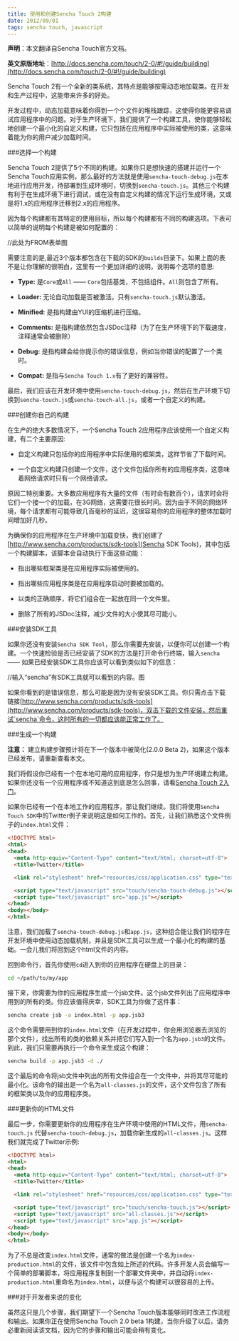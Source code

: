 ```yaml
---
title: 使用和创建Sencha Touch 2构建
date: 2012/09/01
tags: sencha touch, javascript
---
```


**声明**：本文翻译自Sencha Touch官方文档。

**英文原版地址**：[http://docs.sencha.com/touch/2-0/#!/guide/building](http://docs.sencha.com/touch/2-0/#!/guide/building)

Sencha Touch 2有一个全新的类系统，其特点是能够按需动态地加载类。在开发和生产过程中，这能带来许多的好处。
  
开发过程中，动态加载意味着你得到一个个文件的堆栈跟踪，这使得你能更容易调试应用程序中的问题。对于生产环境下，我们提供了一个构建工具，使你能够轻松地创建一个最小化的自定义构建，它只包括在应用程序中实际被使用的类，这意味着能为你的用户减少加载时间。
  
###选择一个构建

Sencha Touch 2提供了5个不同的构建。如果你只是想快速的搭建并运行一个Sencha Touch应用实例，那么最好的方法就是使用`sencha-touch-debug.js`在本地进行应用开发，待部署到生成环境时，切换到`sencha-touch.js`。其他三个构建有利于在生成环境下进行调试，或在没有自定义构建的情况下运行生成环境，又或是将1.x的应用程序迁移到2.x的应用程序。

因为每个构建都有其特定的使用目标，所以每个构建都有不同的构建选项。下表可以简单的说明每个构建是被如何配置的：

//此处为FROM表单图

需要注意的是,最近3个版本都包含在下载的SDK的`builds`目录下。如果上面的表不是让你理解的很明白，这里有一个更加详细的说明，说明每个选项的意思:

* **Type:** 是`Core`或`All` ——
  `Core`包括基类，不包括组件。`All`则包含了所有。

* **Loader:** 无论自动加载是否被激活。只有`sencha-touch.js`默认激活。

* **Minified:** 是指构建由YUI的压缩机进行压缩。

* **Comments:**
  是指构建依然包含JSDoc注释（为了在生产环境下的下载速度，注释通常会被删除）

* **Debug:** 是指构建会给你提示你的错误信息，例如当你错误的配置了一个类时。

* **Compat:** 是指与`Sencha Touch 1.x`有了更好的兼容性。

最后，我们应该在开发环境中使用`sencha-touch-debug.js`，然后在生产环境下切换到`sencha-touch.js`或`sencha-touch-all.js`，或者一个自定义的构建。

###创建你自己的构建

在生产的绝大多数情况下，一个Sencha Touch 2应用程序应该使用一个自定义构建，有二个主要原因:

* 自定义构建只包括你的应用程序中实际使用的框架类，这样节省了下载时间。

* 一个自定义构建只创建一个文件，这个文件包括你所有的应用程序类，这意味着网络请求时只有一个网络请求。

原因二特别重要。大多数应用程序有大量的文件（有时会有数百个），请求时会将它们一个接一个的加载，在3G网络，这需要花很长时间。因为由于不同的网络环境，每个请求都有可能导致几百毫秒的延迟，这很容易你的应用程序的整体加载时间增加好几秒。

为确保你的应用程序在生产环境中加载变快，我们创建了[http://www.sencha.com/products/sdk-tools](Sencha SDK Tools)，其中包括一个构建脚本，该脚本会自动执行下面这些动能：

* 指出哪些框架类是在应用程序实际被使用的。

* 指出哪些应用程序类是在应用程序启动时要被加载的。

* 以类的正确顺序，将它们组合在一起放在同一个文件里。

* 删除了所有的JSDoc注释，减少文件的大小使其尽可能小。
  
###安装SDK工具

如果你还没有安装`Sencha SDK Tool`，那么你需要先安装，以便你可以创建一个构建。一个快速检验是否已经安装了SDK的方法是打开命令行终端，输入`sencha` —— 如果已经安装SDK工具你应该可以看到类似如下的信息：

//输入“sencha”有SDK工具就可以看到的内容。图

如果你看到的是错误信息，那么可能是因为没有安装SDK工具。你只需点击下载链接[http://www.sencha.com/products/sdk-tools](http://www.sencha.com/products/sdk-tools)，双击下载的文件安装，然后重试`sencha`命令，这时所有的一切都应该能正常工作了。
  
###生成一个构建

**注意：** 建立构建步骤预计将在下一个版本中被简化(2.0.0 Beta
2)，如果这个版本已经发布，请重新查看本文。

我们将假设你已经有一个在本地可用的应用程序，你只是想为生产环境建立构建。如果你还没有一个应用程序或不知道这到底是怎么回事，请看[Sencha Touch 2入门](http://www.menglifang.org/blog/2012/08/31/getting-started-with-sencha-touch-2/)。

如果你已经有一个在本地工作的应用程序，那让我们继续。我们将使用`Sencha Touch SDK`中的Twitter例子来说明这是如何工作的。首先，让我们熟悉这个文件例子的`index.html`文件：
  
```html
<!DOCTYPE html>
<html>
<head>
  <meta http-equiv="Content-Type" content="text/html; charset=utf-8">
  <title>Twitter</title>

  <link rel="stylesheet" href="resources/css/application.css" type="text/css">

  <script type="text/javascript" src="touch/sencha-touch-debug.js"></script>
  <script type="text/javascript" src="app.js"></script>
</head>
<body></body>
</html>
```

注意，我们加载了`sencha-touch-debug.js`和`app.js`，这种组合能让我们的程序在开发环境中使用动态加载机制，并且是SDK工具可以生成一个最小化的构建的基础。一会儿我们将回到这个html文件的内容。

回到命令行，首先你使用`cd`进入到你的应用程序在硬盘上的目录：

```bash
cd ~/path/to/my/app
```

接下来，你需要为你的应用程序生成一个jsb文件。这个jsb文件列出了应用程序中用到的所有的类。你应该值得庆幸，SDK工具为你做了这件事：

```bash
sencha create jsb -a index.html -p app.jsb3
```

这个命令需要用到你的`index.html`文件（在开发过程中，你会用浏览器去浏览的那个文件），找出所有的类的依赖关系并把它们写入到一个名为`app.jsb3`的文件。到此，我们只需要再执行一个命令来生成这个构建：

```bash
sencha build -p app.jsb3 -d ./
```

这个最后的命令将jsb文件中列出的所有文件组合在一个文件中，并将其尽可能的最小化。该命令的输出是一个名为`all-classes.js`的文件，这个文件包含了所有的框架类以及你的应用程序类。
  
###更新你的HTML文件

最后一步，你需要更新你的应用程序在生产环境中使用的HTML文件，用`sencha-touch.js` 代替`sencha-touch-debug.js`，加载你新生成的`all-classes.js`。这样我们就完成了Twitter示例:
 
```html
<!DOCTYPE html>
<html>
<head>
  <meta http-equiv="Content-Type" content="text/html; charset=utf-8">
  <title>Twitter</title>

  <link rel="stylesheet" href="resources/css/application.css" type="text/css">

  <script type="text/javascript" src="touch/sencha-touch.js"></script>
  <script type="text/javascript" src="all-classes.js"></script>
  <script type="text/javascript" src="app.js"></script>
</head>
<body></body>
</html>
```

为了不总是改变`index.html`文件，通常的做法是创建一个名为`index-production.html`的文件，该文件中包含如上所述的代码。许多开发人员会编写一个简单的部署脚本，将应用程序复制到一个部署文件夹中，并自动将`index-production.html`重命名为`index.html`，以便与这个构建可以很容易的上传。
  
###对于开发者来说的变化

虽然这只是几个步骤，我们期望下一个Sencha Touch版本能够同时改进工作流程和输出。如果你正在使用Sencha Touch 2.0 beta 1构建，当你升级了以后，请务必重新阅读该文档，因为它的步骤和输出可能会稍有变化。
